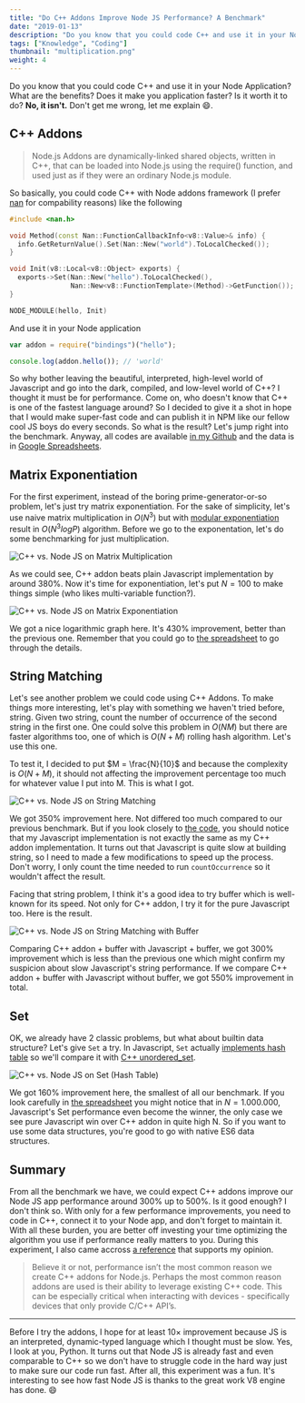 ```yaml
---
title: "Do C++ Addons Improve Node JS Performance? A Benchmark"
date: "2019-01-13"
description: "Do you know that you could code C++ and use it in your Node Application? What are the benefits? Does it make you application faster? Is it worth it to do? Let the benchmark speaks."
tags: ["Knowledge", "Coding"]
thumbnail: "multiplication.png"
weight: 4
---
```


Do you know that you could code C++ and use it in your Node Application? What are the benefits? Does it make you application faster? Is it worth it to do? **No, it isn't.** Don't get me wrong, let me explain 😄.

## C++ Addons

> Node.js Addons are dynamically-linked shared objects, written in C++, that can be loaded into Node.js using the require() function, and used just as if they were an ordinary Node.js module.

So basically, you could code C++ with Node addons framework (I prefer [nan](https://github.com/nodejs/nan) for compability reasons) like the following

```cpp
#include <nan.h>

void Method(const Nan::FunctionCallbackInfo<v8::Value>& info) {
  info.GetReturnValue().Set(Nan::New("world").ToLocalChecked());
}

void Init(v8::Local<v8::Object> exports) {
  exports->Set(Nan::New("hello").ToLocalChecked(),
               Nan::New<v8::FunctionTemplate>(Method)->GetFunction());
}

NODE_MODULE(hello, Init)
```

And use it in your Node application

```js
var addon = require("bindings")("hello");

console.log(addon.hello()); // 'world'
```

So why bother leaving the beautiful, interpreted, high-level world of Javascript and go into the dark, compiled, and low-level world of C++? I thought it must be for performance. Come on, who doesn't know that C++ is one of the fastest language around? So I decided to give it a shot in hope that I would make super-fast code and can publish it in NPM like our fellow cool JS boys do every seconds. So what is the result? Let's jump right into the benchmark. Anyway, all codes are available [in my Github](https://github.com/fairuzi10/node-addons-benchmark) and the data is in [Google Spreadsheets](https://docs.google.com/spreadsheets/d/15oy6BME_C3uDi9Y_-8E_NRg-Sm36LTynSsseFsULGP0/edit?usp=sharing).

## Matrix Exponentiation

For the first experiment, instead of the boring prime-generator-or-so problem, let's just try matrix exponentiation. For the sake of simplicity, let's use naive matrix multiplication in $O(N^3)$ but with [modular exponentiation](https://en.wikipedia.org/wiki/Modular_exponentiation) result in $O(N^3logP)$ algorithm. Before we go to the exponentation, let's do some benchmarking for just multiplication.

![C++ vs. Node JS on Matrix Multiplication](multiplication.png)

As we could see, C++ addon beats plain Javascript implementation by around 380%. Now it's time for exponentiation, let's put $N = 100$ to make things simple (who likes multi-variable function?).

![C++ vs. Node JS on Matrix Exponentiation](exponentiation.png)

We got a nice logarithmic graph here. It's 430% improvement, better than the previous one. Remember that you could go to [the spreadsheet](https://docs.google.com/spreadsheets/d/15oy6BME_C3uDi9Y_-8E_NRg-Sm36LTynSsseFsULGP0/edit?usp=sharing#gid=109010642) to go through the details.

## String Matching

Let's see another problem we could code using C++ Addons. To make things more interesting, let's play with something we haven't tried before, string. Given two string, count the number of occurrence of the second string in the first one. One could solve this problem in $O(NM)$ but there are faster algorithms too, one of which is $O(N + M)$ rolling hash algorithm. Let's use this one.

To test it, I decided to put $M = \frac{N}{10}$ and because the complexity is $O(N + M)$, it should not affecting the improvement percentage too much for whatever value I put into M. This is what I got.

![C++ vs. Node JS on String Matching](matching.png)

We got 350% improvement here. Not differed too much compared to our previous benchmark. But if you look closely to [the code](https://github.com/fairuzi10/node-addons-benchmark/blob/master/matching/matching.js#L50), you should notice that my Javascript implementation is not exactly the same as my C++ addon implementation. It turns out that Javascript is quite slow at building string, so I need to made a few modifications to speed up the process. Don't worry, I only count the time needed to run `countOccurrence` so it wouldn't affect the result.

Facing that string problem, I think it's a good idea to try buffer which is well-known for its speed. Not only for C++ addon, I try it for the pure Javascript too. Here is the result.

![C++ vs. Node JS on String Matching with Buffer](matching-buffer.png)

Comparing C++ addon + buffer with Javascript + buffer, we got 300% improvement which is less than the previous one which might confirm my suspicion about slow Javascript's string performance. If we compare C++ addon + buffer with Javascript without buffer, we got 550% improvement in total.

## Set

OK, we already have 2 classic problems, but what about builtin data structure? Let's give `Set` a try. In Javascript, `Set` actually [implements hash table](https://codereview.chromium.org/220293002/#ps1) so we'll compare it with [C++ unordered_set](https://github.com/fairuzi10/node-addons-benchmark/blob/master/set/schema.cc#L13).

![C++ vs. Node JS on Set (Hash Table)](set.png)

We got 160% improvement here, the smallest of all our benchmark. If you look carefully in [the spreadsheet](https://docs.google.com/spreadsheets/d/15oy6BME_C3uDi9Y_-8E_NRg-Sm36LTynSsseFsULGP0/edit?usp=sharing#gid=238918653) you might notice that in $N = 1.000.000$, Javascript's Set performance even become the winner, the only case we see pure Javascript win over C++ addon in quite high N. So if you want to use some data structures, you're good to go with native ES6 data structures.

## Summary

From all the benchmark we have, we could expect C++ addons improve our Node JS app performance around 300% up to 500%. Is it good enough? I don't think so. With only for a few performance improvements, you need to code in C++, connect it to your Node app, and don't forget to maintain it. With all these burden, you are better off investing your time optimizing the algorithm you use if performance really matters to you. During this experiment, I also came accross [a reference](https://nodeaddons.com/streaming-data-from-c-to-node-js/#example---sensor-data) that supports my opinion.

> Believe it or not, performance isn’t the most common reason we create C++ addons for Node.js.
> Perhaps the most common reason addons are used is their ability to leverage existing C++ code.
> This can be especially critical when interacting with devices - specifically devices that only provide C/C++ API’s.

<hr class="section-divider" />

Before I try the addons, I hope for at least $10\times$ improvement because JS is an interpreted, dynamic-typed language which I thought must be slow. Yes, I look at you, Python. It turns out that Node JS is already fast and even comparable to C++ so we don't have to struggle code in the hard way just to make sure our code run fast. After all, this experiment was a fun. It's interesting to see how fast Node JS is thanks to the great work V8 engine has done. 😄
